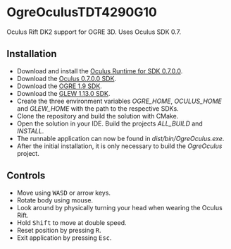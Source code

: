 # OgreOculusTDT4290G10
Oculus Rift DK2 support for OGRE 3D. Uses Oculus SDK 0.7.

## Installation
* Download and install the [Oculus Runtime for SDK 0.7.0.0](https://developer.oculus.com/downloads/pc/0.7.0.0-beta/Oculus_Runtime_for_Windows/).
* Download the [Oculus 0.7.0.0 SDK](https://developer.oculus.com/downloads/pc/0.7.0.0-beta/Oculus_SDK_for_Windows/).
* Download the [OGRE 1.9 SDK](http://www.ogre3d.org/download/sdk).
* Download the [GLEW 1.13.0 SDK](http://sourceforge.net/projects/glew/files/glew/1.13.0/).
* Create the three environment variables *OGRE_HOME*, *OCULUS_HOME* and *GLEW_HOME* with the path to the respective SDKs.
* Clone the repository and build the solution with CMake.
* Open the solution in your IDE. Build the projects *ALL_BUILD* and *INSTALL*.
* The runnable application can now be found in *dist/bin/OgreOculus.exe*.
* After the initial installation, it is only necessary to build the *OgreOculus* project.

## Controls
* Move using <kbd>W</kbd><kbd>A</kbd><kbd>S</kbd><kbd>D</kbd> or arrow keys.
* Rotate body using mouse.
* Look around by physically turning your head when wearing the Oculus Rift.
* Hold <kbd>Shift</kbd> to move at double speed.
* Reset position by pressing <kbd>R</kbd>.
* Exit application by pressing <kbd>Esc</kbd>.